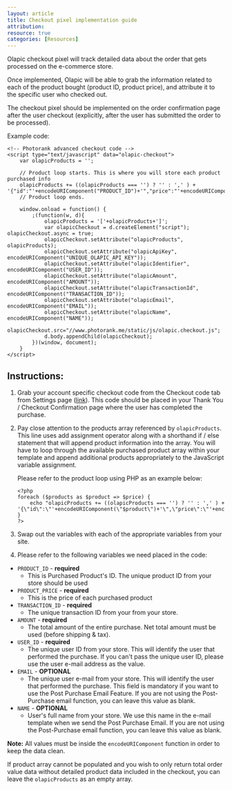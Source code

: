 ```yaml
---
layout: article
title: Checkout pixel implementation guide
attribution: 
resource: true
categories: [Resources]
---
```



Olapic checkout pixel will track detailed data about the order that gets processed on the e-commerce store.

Once implemented, Olapic will be able to grab the information related to each of the product bought (product ID, product price), and attribute it to the specific user who checked out.

The checkout pixel should be implemented on the order confirmation page after the user checkout (explicitly, after the user has submitted the order to be processed).

Example code:

```
<!-- Photorank advanced checkout code -->
<script type="text/javascript" data="olapic-checkout">
	var olapicProducts = '';

	// Product loop starts. This is where you will store each product purchased info
	olapicProducts += ((olapicProducts === '') ? '' : ',' ) +  '{"id":"'+encodeURIComponent("PRODUCT_ID")+'","price":"'+encodeURIComponent("PRODUCT_PRICE")+'"}';
	// Product loop ends.

	window.onload = function() {
		;(function(w, d){
			olapicProducts = '['+olapicProducts+']';
			var olapicCheckout = d.createElement("script"); olapicCheckout.async = true;
			olapicCheckout.setAttribute("olapicProducts", olapicProducts);
			olapicCheckout.setAttribute("olapicApiKey", encodeURIComponent("UNIQUE_OLAPIC_API_KEY"));
			olapicCheckout.setAttribute("olapicIdentifier", encodeURIComponent("USER_ID"));
			olapicCheckout.setAttribute("olapicAmount", encodeURIComponent("AMOUNT"));
			olapicCheckout.setAttribute("olapicTransactionId", encodeURIComponent("TRANSACTION_ID"));
			olapicCheckout.setAttribute("olapicEmail", encodeURIComponent("EMAIL"));
			olapicCheckout.setAttribute("olapicName", encodeURIComponent("NAME"));
			olapicCheckout.src="//www.photorank.me/static/js/olapic.checkout.js";
			d.body.appendChild(olapicCheckout);
		})(window, document);
	}
</script>
```

## Instructions:

1. Grab your account specific checkout code from the Checkout code tab from Settings page ([link](http://www.photorank.me/admin/settings#tabb_checkout)). This code should be placed in your Thank You / Checkout Confirmation page where the user has completed the purchase.

2. Pay close attention to the products array referenced by `olapicProducts`. This line uses add assignment operator along with a shorthand if / else statement that will append product information into the array. You will have to loop through the available purchased product array within your template and append additional products appropriately to the JavaScript variable assignment.

	Please refer to the product loop using PHP as an example below:

	```markup
    <?php
    foreach ($products as $product => $price) {
        echo "olapicProducts += ((olapicProducts === '') ? '' : ',' ) +  '{\"id\":\"'+encodeURIComponent(\"$product\")+'\",\"price\":\"'+encodeURIComponent(\"$price\")+'\"}';"
    }
    ?>
    ```
    
3. Swap out the variables with each of the appropriate variables from your site.

4. Please refer to the following variables we need placed in the code:

- `PRODUCT_ID` - **required**
	- This is Purchased Product's ID. The unique product ID from your store should be used
- `PRODUCT_PRICE` - **required**
	- This is the price of each purchased product
- `TRANSACTION_ID` - **required**
	- The unique transaction ID from your from your store.
- `AMOUNT` - **required**
	- The total amount of the entire purchase. Net total amount must be used (before shipping & tax).
- `USER_ID` - **required**
	- The unique user ID from your store. This will identify the user that performed the purchase. If you can't pass the unique user ID, please use the user e-mail address as the value.
- `EMAIL` - **OPTIONAL**
	- The unique user e-mail from your store. This will identify the user that performed the purchase. This field is mandatory if you want to use the Post Purchase Email Feature. If you are not using the Post-Purchase email function, you can leave this value as blank.
- `NAME` - **OPTIONAL**
	- User's full name from your store. We use this name in the e-mail template when we send the Post Purchase Email. If you are not using the Post-Purchase email function, you can leave this value as blank.
	
**Note:** All values must be inside the `encodeURIComponent` function in order to keep the data clean.

If product array cannot be populated and you wish to only return total order value data without detailed product data included in the checkout, you can leave the `olapicProducts` as an empty array.

